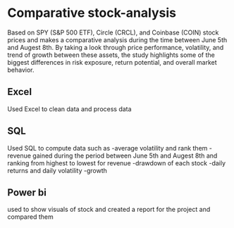 # Comparative stock-analysis
Based on SPY (S&P 500 ETF), Circle (CRCL), and Coinbase (COIN) stock prices and makes a comparative analysis during the time between June 5th and Augest 8th. By taking a look through price performance, volatility, and trend of growth between these assets, the study highlights some of the biggest differences in risk exposure, return potential, and overall market behavior.
## Excel
Used Excel to clean data and process data
## SQL
Used SQL to compute data such as
-average volatility and rank them
-revenue gained during the period between June 5th and Augest 8th and ranking from highest to lowest for revenue
-drawdown of each stock
-daily returns and daily volatility
-growth
## Power bi
used to show visuals of stock and created a report for the project and compared them



